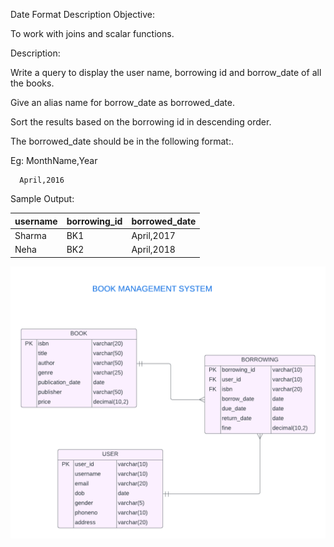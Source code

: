 Date Format
Description
Objective:

To work with joins and scalar functions.

Description:

Write a query to display the user name, borrowing id and borrow_date of all the books. 

Give an alias name for borrow_date as borrowed_date.

Sort the results based on the borrowing id in descending order.

The borrowed_date should be in the following format:.

Eg: MonthName,Year

      April,2016


Sample Output:

| username | borrowing_id | borrowed_date |
|----------|--------------|---------------|
| Sharma   | BK1          | April,2017    |
| Neha     | BK2          | April,2018    |


![image alt](https://github.com/PraveenKumara2k33/Cognizant-JavaStack-Handson-2024/blob/afac1a7b2c141cd56f734326af7175fe08be4c84/Stage%201/SQL%20Programming/image-1.png)

